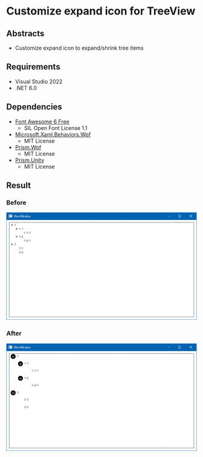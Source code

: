# Customize expand icon for TreeView

## Abstracts

* Customize expand icon to expand/shrink tree items

## Requirements

* Visual Studio 2022
* .NET 6.0

## Dependencies

* [Font Awesome 6 Free](https://fontawesome.com)
  * SIL Open Font License 1.1
* [Microsoft.Xaml.Behaviors.Wpf](https://github.com/Microsoft/XamlBehaviorsWpf)
  * MIT License
* [Prism.Wpf](https://github.com/PrismLibrary/Prism)
  * MIT License
* [Prism.Unity](https://github.com/PrismLibrary/Prism)
  * MIT License

## Result

### Before

<img src="images/Before.png?raw=true" title="Before"/>

### After

<img src="images/After.png?raw=true" title="After"/>
